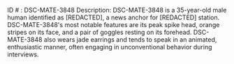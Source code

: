 ID # : DSC-MATE-3848
Description: DSC-MATE-3848 is a 35-year-old male human identified as [REDACTED], a news anchor for [REDACTED] station. DSC-MATE-3848's most notable features are its peak spike head, orange stripes on its face, and a pair of goggles resting on its forehead. DSC-MATE-3848 also wears jade earrings and tends to speak in an animated, enthusiastic manner, often engaging in unconventional behavior during interviews.